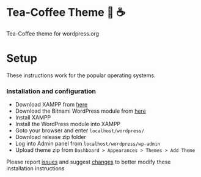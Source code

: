 # Tea-Coffee Theme :tea: :coffee:
Tea-Coffee theme for wordpress.org

# Setup
These instructions work for the popular operating systems.
### Installation and configuration
- Download XAMPP from [here](https://www.apachefriends.org/download.html)
- Download the Bitnami WordPress module from [here](https://bitnami.com/stack/xampp#wordpress)
- Install XAMPP
- Install the WordPress module into XAMPP
- Goto your browser and enter `localhost/wordpress/`
- Download release zip folder
- Log into Admin panel from `localhost/wordpress/wp-admin`
- Upload theme zip from `Dashboard > Appearances > Themes > Add Theme`

Please report [issues](../../issues) and suggest [changes](../../pulls) to better modify these installation instructions
